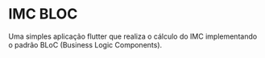 # IMC BLOC

Uma simples aplicação flutter que realiza o cálculo do IMC implementando o padrão BLoC (Business Logic Components). 
